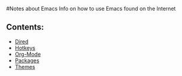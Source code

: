 #Notes about Emacs
Info on how to use Emacs found on the Internet

Contents:
---------
* [Dired](dired.md)
* [Hotkeys](emacs_hotkeys.md)
* [Org-Mode](org-mode.md)
* [Packages](packages.md)
* [Themes](themes.md)

